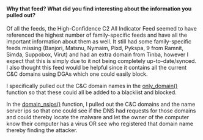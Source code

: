 #### Why that feed? What did you find interesting about the information you pulled out?

Of all the feeds, the High-Confidence C2 All Indicator Feed seemed to have referenced the highest
number of family-specific feeds and have all the important information about them as well. It still
had some family-specific feeds missing (Banjori, Matsnu, Nymaim, Pixd, Pykspa, 9 from Ramnit, Simda, Suppobox, Virut)
and had an extra domain from Tinba, however I expect that this is simply due to it not being completely
up-to-date/synced. I also thought this feed would be helpful since it contains all the current C&C domains using DGAs which one could easily block.

I specifically pulled out the C&C domain names in the [only_domain()](./c2_all_indicator.py#L13) function so that these could all be added to a blacklist and blocked.

In the [domain_nsips()](./c2_all_indicator.py#L28) function, I pulled out the C&C domains and the name server ips so that one could see if the DNS had requests for those domains and
could thereby locate the malware and let the owner of the computer know their computer has a virus OR see who registered that domain name thereby finding
the attacker.

